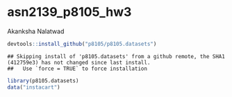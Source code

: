 asn2139\_p8105\_hw3
================
Akanksha Nalatwad

``` r
devtools::install_github("p8105/p8105.datasets") 
```

    ## Skipping install of 'p8105.datasets' from a github remote, the SHA1 (412759e3) has not changed since last install.
    ##   Use `force = TRUE` to force installation

``` r
library(p8105.datasets)
data("instacart")
```
